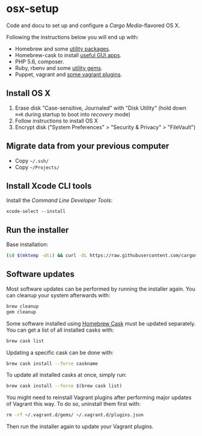 osx-setup
=========
Code and docu to set up and configure a *Cargo Media*-flavored OS X.

Following the instructions below you will end up with:
- Homebrew and some [utility packages](/deploy/resource/osx/install/_default/brew.list).
- Homebrew-cask to install [useful GUI apps](/deploy/resource/osx/install/_default/brew-cask.list).
- PHP 5.6, composer.
- Ruby, rbenv and some [utility gems](/deploy/resource/osx/install/_default/scripts/ruby.sh).
- Puppet, vagrant and [some vagrant plugins](/deploy/resource/osx/install/_default/scripts/vagrant-plugins.sh).

Install OS X
------------
1. Erase disk "Case-sensitive, Journaled" with "Disk Utility" (hold down `⌘+R` during startup to boot into *recovery* mode)
2. Follow instructions to install OS X
3. Encrypt disk ("System Preferences" > "Security & Privacy" > "FileVault")

Migrate data from your previous computer
----------------------------------------
- Copy `~/.ssh/`
- Copy `~/Projects/`

Install Xcode CLI tools
-----------------------
Install the *Command Line Developer Tools*:
```
xcode-select --install
```

Run the installer
-----------------
Base installation:
```sh
(cd $(mktemp -dti) && curl -OL https://raw.githubusercontent.com/cargomedia/osx-setup/master/install.sh && bash install.sh)
```

Software updates
----------------
Most software updates can be performed by running the installer again.
You can cleanup your system afterwards with:
```sh
brew cleanup
gem cleanup
```
Some software installed using [Homebrew Cask](https://caskroom.github.io/) must be updated separately. You can get a list of all installed casks with:
```sh
brew cask list
```
Updating a specific cask can be done with:
```sh
brew cask install --force caskname
```
To update all installed casks at once, simply run:
```sh
brew cask install --force $(brew cask list)
```

You might need to reinstall Vagrant plugins after performing major updates of Vagrant this way. To do so, uninstall them first with:
```sh
rm -rf ~/.vagrant.d/gems/ ~/.vagrant.d/plugins.json
```
Then run the installer again to update your Vagrant plugins.
